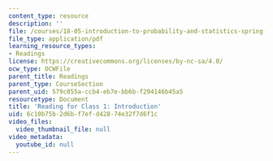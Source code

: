 ```yaml
---
content_type: resource
description: ''
file: /courses/18-05-introduction-to-probability-and-statistics-spring-2014/6c10b75b2d6bf7efd42874e32f7d6f1c_MIT18_05S14_class1Counting.pdf
file_type: application/pdf
learning_resource_types:
- Readings
license: https://creativecommons.org/licenses/by-nc-sa/4.0/
ocw_type: OCWFile
parent_title: Readings
parent_type: CourseSection
parent_uid: 579c055a-ccb4-eb7e-bb6b-f294146b45a5
resourcetype: Document
title: 'Reading for Class 1: Introduction'
uid: 6c10b75b-2d6b-f7ef-d428-74e32f7d6f1c
video_files:
  video_thumbnail_file: null
video_metadata:
  youtube_id: null
---
```

